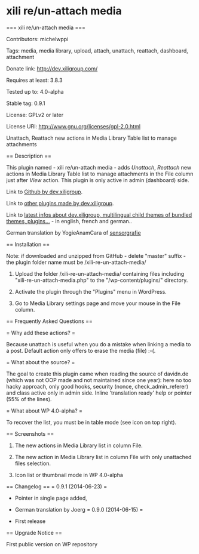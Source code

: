 xili re/un-attach media
=======================

=== xili re/un-attach media ===

Contributors: michelwppi

Tags: media, media library, upload, attach, unattach, reattach, dashboard, attachment

Donate link: http://dev.xiligroup.com/

Requires at least: 3.8.3

Tested up to: 4.0-alpha

Stable tag: 0.9.1

License: GPLv2 or later

License URI: http://www.gnu.org/licenses/gpl-2.0.html

Unattach, Reattach new actions in Media Library Table list to manage attachments

== Description ==

This plugin named - xili re/un-attach media - adds *Unattach*, *Reattach* new actions in Media Library Table list to manage attachments in the File column just after *View* action.
This plugin is only active in admin (dashboard) side.

Link to [Github by dev.xiligroup](https://github.com/dev-xiligroup/ "Other xili plugins or themes in dev").

Link to [other plugins made by dev.xiligroup](http://wordpress.org/plugins/search.php?q=xili&sort= "Other xili-plugins").

Link to [latest infos about dev.xiligroup, multilingual child themes of bundled themes, plugins...](http://2014.extend.xiligroup.org/) - in english, french and german..

German translation by YogieAnamCara of [sensorgrafie](http://www.sensorgrafie.de)

== Installation ==

Note: if downloaded and unzipped from GitHub - delete "master" suffix - the plugin folder name must be /xili-re-un-attach-media/

1. Upload the folder /xili-re-un-attach-media/ containing files including "xili-re-un-attach-media.php" to the "/wp-content/plugins/" directory.

2. Activate the plugin through the "Plugins" menu in WordPress.

3. Go to Media Library settings page and move your mouse in the File column.

== Frequently Asked Questions ==

= Why add these actions? =

Because unattach is useful when you do a mistake when linking a media to a post. Default action only offers to erase the media (file) :-(.

= What about the source? =

The goal to create this plugin came when reading the source of davidn.de (which was not OOP made and not maintained since one year): here no too hacky approach, only good hooks, security (nonce, check_admin_referer) and class active only in admin side.
Inline 'translation ready' help or pointer (55% of the lines).

= What about WP 4.0-alpha? =

To recover the list, you must be in table mode (see icon on top right).

== Screenshots ==

1. The new actions in Media Library list in column File.

2. The new action in Media Library list in column File with only unattached files selection.

3. Icon list or thumbnail mode in WP 4.0-alpha

== Changelog ==
= 0.9.1 (2014-06-23) =
* Pointer in single page added,
* German translation by Joerg
= 0.9.0 (2014-06-15) =

* First release

== Upgrade Notice ==

First public version on WP repository
